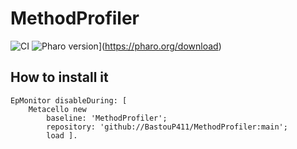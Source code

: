 # MethodProfiler
![CI](https://github.com/BastouP411/MethodProfiler/actions/workflows/ci.yml/badge.svg)
![Pharo version](https://img.shields.io/badge/Pharo-12-%23aac9ff.svg)](https://pharo.org/download)


## How to install it

```smalltalk
EpMonitor disableDuring: [
	Metacello new
		baseline: 'MethodProfiler';
		repository: 'github://BastouP411/MethodProfiler:main';
		load ].
```
